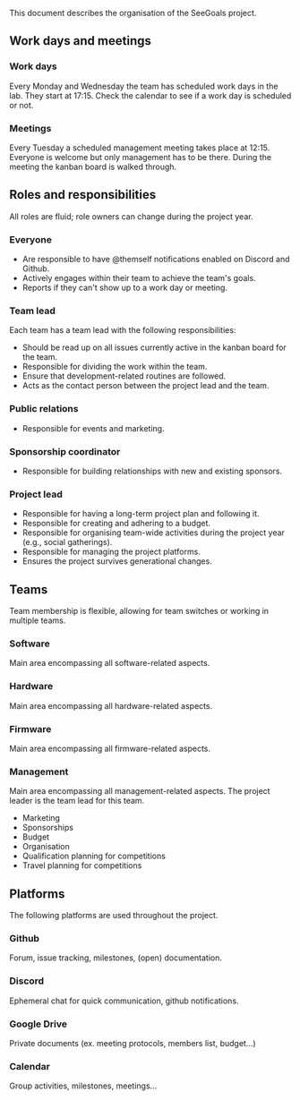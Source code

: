 This document describes the organisation of the SeeGoals project.

## Work days and meetings

### Work days
Every Monday and Wednesday the team has scheduled work days in the lab. They start at 17:15. Check the calendar to see if a work day is scheduled or not.

### Meetings
Every Tuesday a scheduled management meeting takes place at 12:15. Everyone is welcome but only management has to be there. During the meeting the kanban board is walked through.

## Roles and responsibilities
All roles are fluid; role owners can change during the project year.

### Everyone
- Are responsible to have @themself notifications enabled on Discord and Github.
- Actively engages within their team to achieve the team's goals.
- Reports if they can't show up to a work day or meeting.

### Team lead
Each team has a team lead with the following responsibilities:
- Should be read up on all issues currently active in the kanban board for the team.
- Responsible for dividing the work within the team.
- Ensure that development-related routines are followed.
- Acts as the contact person between the project lead and the team.

### Public relations
- Responsible for events and marketing.

### Sponsorship coordinator
- Responsible for building relationships with new and existing sponsors.

### Project lead
- Responsible for having a long-term project plan and following it.
- Responsible for creating and adhering to a budget.
- Responsible for organising team-wide activities during the project year (e.g., social gatherings).
- Responsible for managing the project platforms.
- Ensures the project survives generational changes.

## Teams
Team membership is flexible, allowing for team switches or working in multiple teams.

### Software
Main area encompassing all software-related aspects.

### Hardware
Main area encompassing all hardware-related aspects.

### Firmware
Main area encompassing all firmware-related aspects.

### Management
Main area encompassing all management-related aspects. The project leader is the team lead for this team.

- Marketing  
- Sponsorships  
- Budget  
- Organisation  
- Qualification planning for competitions  
- Travel planning for competitions  

## Platforms
The following platforms are used throughout the project.

### Github
Forum, issue tracking, milestones, (open) documentation.

### Discord
Ephemeral chat for quick communication, github notifications.

### Google Drive
Private documents (ex. meeting protocols, members list, budget...)

### Calendar
Group activities, milestones, meetings...